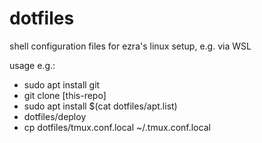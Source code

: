 # dotfiles
shell configuration files for ezra's linux setup, e.g. via WSL

usage e.g.:
* sudo apt install git
* git clone [this-repo]
* sudo apt install $(cat dotfiles/apt.list)
* dotfiles/deploy
* cp dotfiles/tmux.conf.local ~/.tmux.conf.local
